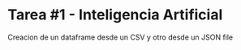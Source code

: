# Tarea #1 - Inteligencia Artificial

Creacion de un dataframe desde un CSV y otro desde un JSON file
